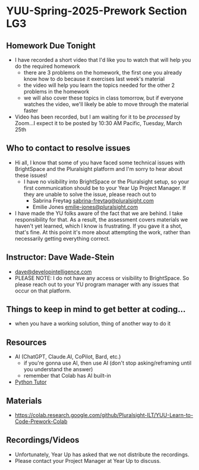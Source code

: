 # YUU-Spring-2025-Prework Section LG3

## Homework Due Tonight
* I have recorded a short video that I'd like you to watch that will help you do the required homework
  * there are 3 problems on the homework, the first one you already know how to do because it exercises last week's material
  * the video will help you learn the topics needed for the other 2 problems in the homework
  * we will also cover these topics in class tomorrow, but if everyone watches the video, we'll likely be able to move through the material faster
* Video has been recorded, but I am waiting for it to be _processed_ by Zoom...I expect it to be posted by 10:30 AM Pacific, Tuesday, March 25th

## Who to contact to resolve issues
* Hi all, I know that some of you have faced some technical issues with BrightSpace and the Pluralsight platform and I'm sorry to hear about these issues!
   * I have no visibility into BrightSpace or the Pluralsight setup, so your first communication should be to your Year Up Project Manager. If they are unable to solve the issue, please reach out to
      * Sabrina Freytag  sabrina-freytag@pluralsight.com
      * Emilie Jones     emilie-jones@pluralsight.com
* I have made the YU folks aware of the fact that we are behind. I take responsibility for that. As a result, the assessment covers materials we haven't yet learned, which I know is frustrating. If you gave it a shot, that's fine. At this point it's more about attempting the work, rather than necessarily getting everything correct. 

## Instructor: Dave Wade-Stein
* dave@developintelligence.com
* PLEASE NOTE: I do not have any access or visibility to BrightSpace. So please reach out to your YU program manager with any issues that occur on that platform.


## Things to keep in mind to get better at coding...
* when you have a working solution, thing of another way to do it

## Resources
* AI (ChatGPT, Claude.AI, CoPilot, Bard, etc.)
  * if you're gonna use AI, then use AI (don't stop asking/reframing until you understand the answer)
  * remember that Colab has AI built-in
* [Python Tutor](https://pythontutor.com/)

## Materials
* https://colab.research.google.com/github/Pluralsight-ILT/YUU-Learn-to-Code-Prework-Colab

## Recordings/Videos
* Unfortunately, Year Up has asked that we not distribute the recordings.
* Please contact your Project Manager at Year Up to discuss.

